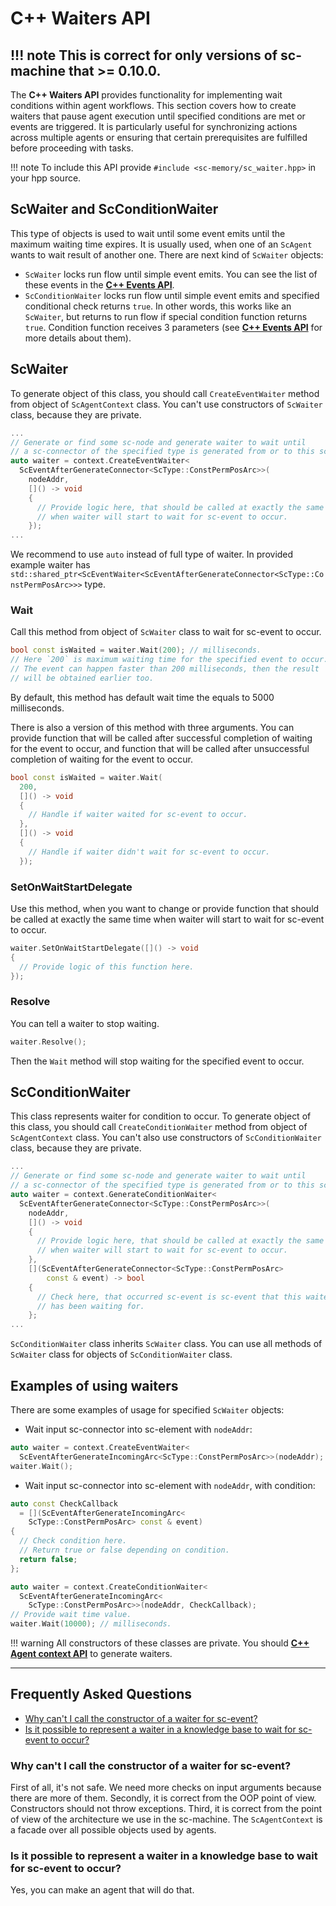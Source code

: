 # **C++ Waiters API**

!!! note
    This is correct for only versions of sc-machine that >= 0.10.0.
--- 

The **C++ Waiters API** provides functionality for implementing wait conditions within agent workflows. This section covers how to create waiters that pause agent execution until specified conditions are met or events are triggered. It is particularly useful for synchronizing actions across multiple agents or ensuring that certain prerequisites are fulfilled before proceeding with tasks.

!!! note
    To include this API provide `#include <sc-memory/sc_waiter.hpp>` in your hpp source.

## **ScWaiter** and **ScConditionWaiter**

This type of objects is used to wait until some event emits until the maximum waiting time expires. It is usually used, when one of an `ScAgent` wants to wait result of another one. There are next kind of `ScWaiter` objects:

* `ScWaiter` locks run flow until simple event emits. You can see the list of these events in the [**C++ Events API**](events.md).
* `ScConditionWaiter` locks run flow until simple event emits and specified conditional check returns `true`. In other
  words, this works like an `ScWaiter`, but returns to run flow if special condition function returns `true`. Condition
  function receives 3 parameters (see [**C++ Events API**](events.md) for more details about them).

## **ScWaiter**

To generate object of this class, you should call `CreateEventWaiter` method from object of `ScAgentContext` class. You can't use constructors of `ScWaiter` class, because they are private.

```cpp
...
// Generate or find some sc-node and generate waiter to wait until 
// a sc-connector of the specified type is generated from or to this sc-node.
auto waiter = context.CreateEventWaiter<
  ScEventAfterGenerateConnector<ScType::ConstPermPosArc>>(
    nodeAddr,
    []() -> void
    {
      // Provide logic here, that should be called at exactly the same time 
      // when waiter will start to wait for sc-event to occur.
    });
...
```

We recommend to use `auto` instead of full type of waiter. In provided example waiter has `std::shared_ptr<ScEventWaiter<ScEventAfterGenerateConnector<ScType::ConstPermPosArc>>>` type.

### **Wait**

Call this method from object of `ScWaiter` class to wait for sc-event to occur.

```cpp
bool const isWaited = waiter.Wait(200); // milliseconds.
// Here `200` is maximum waiting time for the specified event to occur.
// The event can happen faster than 200 milliseconds, then the result 
// will be obtained earlier too.
```

By default, this method has default wait time the equals to 5000 milliseconds.

There is also a version of this method with three arguments. You can provide function that will be called after successful completion of waiting for the event to occur, and function that will be called after unsuccessful completion of waiting for the event to occur.

```cpp
bool const isWaited = waiter.Wait(
  200, 
  []() -> void
  {
    // Handle if waiter waited for sc-event to occur.
  },
  []() -> void
  {
    // Handle if waiter didn't wait for sc-event to occur.
  });
```

### **SetOnWaitStartDelegate**

Use this method, when you want to change or provide function that should be called at exactly the same time when waiter will start to wait for sc-event to occur.

```cpp
waiter.SetOnWaitStartDelegate([]() -> void
{
  // Provide logic of this function here.
});
```

### **Resolve**

You can tell a waiter to stop waiting.

```cpp
waiter.Resolve();
```

Then the `Wait` method will stop waiting for the specified event to occur.

## **ScConditionWaiter**

This class represents waiter for condition to occur. To generate object of this class, you should call `CreateConditionWaiter` method from object of `ScAgentContext` class. You can't also use constructors of `ScConditionWaiter` class, because they are private.

```cpp
...
// Generate or find some sc-node and generate waiter to wait until 
// a sc-connector of the specified type is generated from or to this sc-node.
auto waiter = context.GenerateConditionWaiter<
  ScEventAfterGenerateConnector<ScType::ConstPermPosArc>>(
    nodeAddr,
    []() -> void
    {
      // Provide logic here, that should be called at exactly the same time 
      // when waiter will start to wait for sc-event to occur.
    },
    [](ScEventAfterGenerateConnector<ScType::ConstPermPosArc>
        const & event) -> bool
    {
      // Check here, that occurred sc-event is sc-event that this waiter 
      // has been waiting for.
    };
...
```

`ScConditionWaiter` class inherits `ScWaiter` class. You can use all methods of `ScWaiter` class for objects of `ScConditionWaiter` class.

## **Examples of using waiters**

There are some examples of usage for specified `ScWaiter` objects:

* Wait input sc-connector into sc-element with `nodeAddr`:

```cpp
auto waiter = context.CreateEventWaiter<
  ScEventAfterGenerateIncomingArc<ScType::ConstPermPosArc>>(nodeAddr);
waiter.Wait();
```

* Wait input sc-connector into sc-element with `nodeAddr`, with condition:

```cpp
auto const CheckCallback 
  = [](ScEventAfterGenerateIncomingArc<
    ScType::ConstPermPosArc> const & event)
{
  // Check condition here.
  // Return true or false depending on condition.
  return false;
};

auto waiter = context.CreateConditionWaiter<
  ScEventAfterGenerateIncomingArc<
    ScType::ConstPermPosArc>>(nodeAddr, CheckCallback);
// Provide wait time value.
waiter.Wait(10000); // milliseconds.
```

!!! warning
    All constructors of these classes are private. You should [**C++ Agent context API**](agent_context.md) to generate waiters.

--- 

## **Frequently Asked Questions**

<!-- no toc -->
- [Why can't I call the constructor of a waiter for sc-event?](#why-cant-i-call-the-constructor-of-a-waiter-for-sc-event)
- [Is it possible to represent a waiter in a knowledge base to wait for sc-event to occur?](#is-it-possible-to-represent-a-waiter-in-a-knowledge-base-to-wait-for-sc-event-to-occur)

### **Why can't I call the constructor of a waiter for sc-event?**

First of all, it's not safe. We need more checks on input arguments because there are more of them. Secondly, it is correct from the OOP point of view. Constructors should not throw exceptions. Third, it is correct from the point of view of the architecture we use in the sc-machine. The `ScAgentContext` is a facade over all possible objects used by agents.

### **Is it possible to represent a waiter in a knowledge base to wait for sc-event to occur?**

Yes, you can make an agent that will do that.
